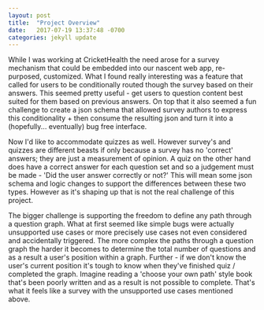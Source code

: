```yaml
---
layout: post
title:  "Project Overview"
date:   2017-07-19 13:37:48 -0700
categories: jekyll update
---
```

<p>While I was working at CricketHealth the need arose for a survey mechanism that could be embedded into our nascent web app, re-purposed, customized. What I found really interesting was a feature that called for users to be conditionally routed though the survey based on their answers. This seemed pretty useful - get users to question content best suited for them based on previous answers. On top that it also seemed a fun challenge to create a json schema that allowed survey authors to express this conditionality + then consume the resulting json and turn it into a (hopefully... eventually) bug free interface.</p>

<p>
Now I'd like to accommodate quizzes as well. However survey's and quizzes are different beasts if only because a survey has no 'correct' answers; they are just a measurement of opinion. A quiz on the other hand does have a correct answer for each question set and so a judgement must be made - 'Did the user answer correctly or not?' This will mean some json schema and logic changes to support the differences between these two types. However as it's shaping up that is not the real challenge of this project.
</p>

<p>
The bigger challenge is supporting the freedom to define any path through a question graph. What at first seemed like simple bugs were actually unsupported use cases or more precisely use cases not even considered and accidentally triggered. The more complex the paths through a question graph the harder it becomes to determine the total number of questions and as a result a user's position within a graph. Further - if we don't know the user's current position it's tough to know when they've finished quiz / completed the graph. Imagine reading a 'choose your own path' style book that's been poorly written and as a result is not possible to complete. That's what it feels like a survey with the unsupported use cases mentioned above.
</p>
